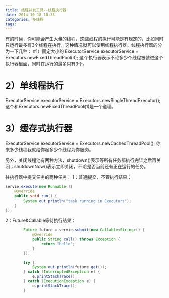 ```yaml
---
title: 线程并发工具--线程执行器
date: 2014-10-18 10:33
categories: 多线程
tags: 
---
```


有的时候，你可能会产生大量的线程，这些线程的执行可能是有规定的，比如同时只运行最多有3个线程在执行，这种情况就可以使用线程执行器。线程执行器的分为一下几种：
#1）固定大小的
ExecutorService executorService = Executors.newFixedThreadPool(3);
这个执行器表示不论多少个线程被装进这个执行器里面，同时在运行的最多只有3个。
# 2）单线程执行
ExecutorService executorService = Executors.newSingleThreadExecutor();
这个和Executors.newFixedThreadPool(1)是一个道理。 

# 3）缓存式执行器
ExecutorService executorService = Executors.newCachedThreadPool();
你来多少线程我就给你起多少个线程为你服务。 

另外，关闭线程池有两种方法，shutdown()表示等所有任务都执行完毕之后再关闭；shutdownNow()表示立即关闭，不论是否当前还有正在运行的任务。 

往执行器中提交任务的两种任务：
1：普通提交，不管执行结果：
```java
servie.execute(new Runnable(){
	@Override
	public void run() {
		System.out.println("task running in Executors");
	}
});
```

2：Future&Callable等待执行结果：
```java
		Future future = servie.submit(new Callable<String>() {
			@Override
			public String call() throws Exception {
				return "Hello";
			}
		});
		
		try {
			System.out.println(future.get());
		} catch (InterruptedException e) {
			e.printStackTrace();
		} catch (ExecutionException e) {
			e.printStackTrace();
		}
```




